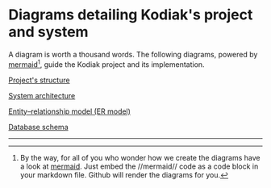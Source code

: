 # Diagrams detailing Kodiak's project and system

A diagram is worth a thousand words. The following diagrams, powered by [mermaid](https://mermaid.js.org/)[^1], 
guide the Kodiak project and its implementation.

[Project's structure](PROJECT-STRUCTURE.md)

[System architecture](SYSTEM-ARCHITECTURE.md)

[Entity–relationship model (ER model)](ENTITY-RELATIONSHIP-MODEL.md)

[Database schema](DATABASE-SCHEMA.md)


---
[^1]: By the way, for all of you who wonder how we create the diagrams have a look at [mermaid](https://mermaid.js.org/intro/).
      Just embed the //mermaid// code as a code block in your markdown file. Github will render the diagrams for you.
